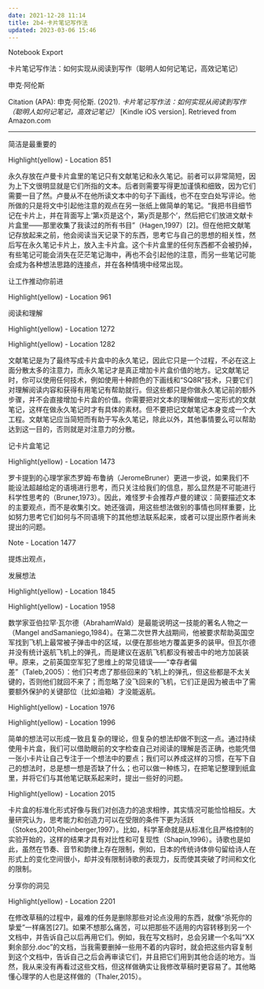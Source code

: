 ```yaml
---
date: 2021-12-28 11:14
title: 2b4-卡片笔记写作法
updated: 2023-03-06 15:46
---
```


Notebook Export

卡片笔记写作法：如何实现从阅读到写作（聪明人如何记笔记，高效记笔记）

申克·阿伦斯

Citation (APA): 申克·阿伦斯. (2021). _卡片笔记写作法：如何实现从阅读到写作（聪明人如何记笔记，高效记笔记）_ [Kindle iOS version]. Retrieved from Amazon.com

---

简洁是最重要的

Highlight(yellow) - Location 851

永久存放在卢曼卡片盒里的笔记只有文献笔记和永久笔记。前者可以非常简短，因为上下文很明显就是它们所指的文本。后者则需要写得更加谨慎和细致，因为它们需要一目了然。卢曼从不在他所读文本中的句子下画线，也不在空白处写评论。他所做的只是将文中引起他注意的观点在另一张纸上做简单的笔记。“我把书目细节记在卡片上，并在背面写上‘第x页是这个，第y页是那个’，然后把它们放进文献卡片盒里——那里收集了我读过的所有书目”（Hagen,1997）[2]。但在他把文献笔记存放起来之前，他会阅读当天记录下的东西，思考它与自己的思想的相关性，然后写在永久笔记卡片上，放入主卡片盒。这个卡片盒里的任何东西都不会被扔掉，有些笔记可能会消失在茫茫笔记海中，再也不会引起他的注意，而另一些笔记可能会成为各种想法思路的连接点，并在各种情境中经常出现。

让工作推动你前进

Highlight(yellow) - Location 961

阅读和理解

Highlight(yellow) - Location 1272

Highlight(yellow) - Location 1282

文献笔记是为了最终写成卡片盒中的永久笔记，因此它只是一个过程，不必在这上面分散太多的注意力，而永久笔记才是真正增加卡片盒价值的地方。记文献笔记时，你可以使用任何技术，例如使用十种颜色的下画线和“SQ8R”技术，只要它们对理解阅读内容和获得有用笔记有帮助就行。但这些都只是你做永久笔记前的额外步骤，并不会直接增加卡片盒的价值。你需要把对文本的理解做成一定形式的文献笔记，这样在做永久笔记时才有具体的素材。但不要把记文献笔记本身变成一个大工程。文献笔记应当简短而有助于写永久笔记，除此以外，其他事情要么可以帮助达到这一目的，否则就是对注意力的分散。

记卡片盒笔记

Highlight(yellow) - Location 1473

罗卡提到的心理学家杰罗姆·布鲁纳（JeromeBruner）更进一步说，如果我们不能设法超越给定的语境进行思考，而只关注给我们的信息，那么显然是不可能进行科学性思考的（Bruner,1973）。因此，难怪罗卡会推荐卢曼的建议：简要描述文本的主要观点，而不是收集引文。她还强调，用这些想法做别的事情也同样重要，比如努力思考它们如何与不同语境下的其他想法联系起来，或者可以提出原作者尚未提出的问题。

Note - Location 1477

提炼出观点，

发展想法

Highlight(yellow) - Location 1845

Highlight(yellow) - Location 1958

数学家亚伯拉罕·瓦尔德（AbrahamWald）是最能说明这一技能的著名人物之一（Mangel andSamaniego,1984）。在第二次世界大战期间，他被要求帮助英国空军找到飞机上最常被子弹击中的区域，以便在那些地方覆盖更多的装甲。但瓦尔德并没有统计返航飞机上的弹孔，而是建议在返航飞机都没有被击中的地方加装装甲。原来，之前英国空军犯了思维上的常见错误——“幸存者偏差”（Taleb,2005）：他们只考虑了那些回来的飞机上的弹孔，但这些都是不太关键的，否则他们就回不来了；而忽略了没飞回来的飞机，它们正是因为被击中了需要额外保护的关键部位（比如油箱）才没能返航。

Highlight(yellow) - Location 1976

Highlight(yellow) - Location 1996

简单的想法可以形成一致且复杂的理论，但复杂的想法却做不到这一点。通过持续使用卡片盒，我们可以借助眼前的文字检查自己对阅读的理解是否正确，也能凭借一张小卡片让自己专注于一个想法中的要点；我们可以养成这样的习惯，在写下自己的想法时，总是想一想是否缺了什么；也可以做一种练习，在把笔记整理到纸盒里，并将它们与其他笔记联系起来时，提出一些好的问题。

Highlight(yellow) - Location 2015

卡片盒的标准化形式好像与我们对创造力的追求相悖，其实情况可能恰恰相反。大量研究认为，思考能力和创造力可以在受限的条件下更为活跃（Stokes,2001;Rheinberger,1997）。比如，科学革命就是从标准化且严格控制的实验开始的，这样的结果才具有对比性和可复现性（Shapin,1996）。诗歌也是如此，虽然在节奏、音节和韵律上存在限制，例如，日本的传统诗体俳句留给诗人在形式上的变化空间很小，却并没有限制诗歌的表现力，反而使其突破了时间和文化的限制。

分享你的洞见

Highlight(yellow) - Location 2201

在修改草稿的过程中，最难的任务是删除那些对论点没用的东西，就像“杀死你的挚爱”一样痛苦[27]。如果不想那么痛苦，可以把那些不适用的内容转移到另一个文档中，并告诉自己以后再用它们。例如，我在写文档时，总会另建一个名叫“XX剩余部分.doc”的文档，当我需要删掉一些用不着的内容时，就会把这些内容复制到这个文档中，告诉自己之后会再审读它们，并且把它们用到其他合适的地方。当然，我从来没有再看过这些文档，但这样做确实让我修改草稿时更容易了。其他略懂心理学的人也是这样做的（Thaler,2015）。